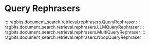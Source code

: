 # Query Rephrasers

::: ragbits.document_search.retrieval.rephrasers.QueryRephraser
::: ragbits.document_search.retrieval.rephrasers.LLMQueryRephraser
::: ragbits.document_search.retrieval.rephrasers.MultiQueryRephraser
::: ragbits.document_search.retrieval.rephrasers.NoopQueryRephraser